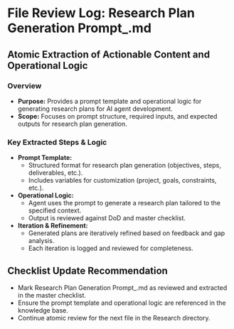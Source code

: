 # File Review Log: Research Plan Generation Prompt_.md

## Atomic Extraction of Actionable Content and Operational Logic

### Overview
- **Purpose:** Provides a prompt template and operational logic for generating research plans for AI agent development.
- **Scope:** Focuses on prompt structure, required inputs, and expected outputs for research plan generation.

### Key Extracted Steps & Logic
- **Prompt Template:**
  - Structured format for research plan generation (objectives, steps, deliverables, etc.).
  - Includes variables for customization (project, goals, constraints, etc.).
- **Operational Logic:**
  - Agent uses the prompt to generate a research plan tailored to the specified context.
  - Output is reviewed against DoD and master checklist.
- **Iteration & Refinement:**
  - Generated plans are iteratively refined based on feedback and gap analysis.
  - Each iteration is logged and reviewed for completeness.

## Checklist Update Recommendation
- Mark Research Plan Generation Prompt_.md as reviewed and extracted in the master checklist.
- Ensure the prompt template and operational logic are referenced in the knowledge base.
- Continue atomic review for the next file in the Research directory.
